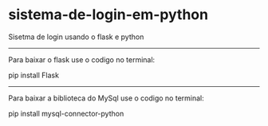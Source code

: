 # sistema-de-login-em-python
Sisetma de login usando o flask e python
<hr>
<p>Para baixar o flask use o codigo no terminal:</p>
<p>pip install Flask</p>
<hr>
<p>Para baixar a biblioteca do MySql use o codigo no terminal:</p>
<p>pip install mysql-connector-python</p>
